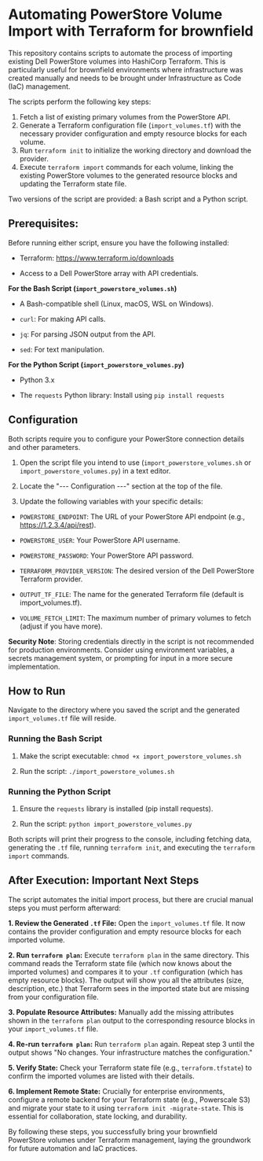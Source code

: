 # Automating PowerStore Volume Import with Terraform for brownfield 

This repository contains scripts to automate the process of importing existing Dell PowerStore volumes into HashiCorp Terraform. This is particularly useful for brownfield environments where infrastructure was created manually and needs to be brought under Infrastructure as Code (IaC) management.

The scripts perform the following key steps:

1. Fetch a list of existing primary volumes from the PowerStore API.
2. Generate a Terraform configuration file (`import_volumes.tf`) with the necessary provider configuration and empty resource blocks for each volume.
3. Run `terraform init` to initialize the working directory and download the provider.
4. Execute `terraform import` commands for each volume, linking the existing PowerStore volumes to the generated resource blocks and updating the Terraform state file.

Two versions of the script are provided: a Bash script and a Python script.

## Prerequisites: 

Before running either script, ensure you have the following installed:

- Terraform: https://www.terraform.io/downloads

- Access to a Dell PowerStore array with API credentials.

**For the Bash Script (`import_powerstore_volumes.sh`)**

- A Bash-compatible shell (Linux, macOS, WSL on Windows).

- `curl`: For making API calls.

- `jq`: For parsing JSON output from the API.

- `sed`: For text manipulation.

**For the Python Script (`import_powerstore_volumes.py`)**

- Python 3.x

- The `requests` Python library: Install using `pip install requests`

## Configuration

Both scripts require you to configure your PowerStore connection details and other parameters.

1. Open the script file you intend to use (`import_powerstore_volumes.sh` or `import_powerstore_volumes.py`) in a text editor.

2. Locate the "--- Configuration ---" section at the top of the file.

3. Update the following variables with your specific details:

- `POWERSTORE_ENDPOINT`: The URL of your PowerStore API endpoint (e.g., https://1.2.3.4/api/rest).

- `POWERSTORE_USER`: Your PowerStore API username.

- `POWERSTORE_PASSWORD`: Your PowerStore API password.

- `TERRAFORM_PROVIDER_VERSION`: The desired version of the Dell PowerStore Terraform provider.

- `OUTPUT_TF_FILE`: The name for the generated Terraform file (default is import_volumes.tf).

- `VOLUME_FETCH_LIMIT`: The maximum number of primary volumes to fetch (adjust if you have more).

**Security Note**: Storing credentials directly in the script is not recommended for production environments. Consider using environment variables, a secrets management system, or prompting for input in a more secure implementation.

## How to Run

Navigate to the directory where you saved the script and the generated `import_volumes.tf` file will reside.

### Running the Bash Script

1. Make the script executable:
`chmod +x import_powerstore_volumes.sh`

2. Run the script:
`./import_powerstore_volumes.sh`

### Running the Python Script

1. Ensure the `requests` library is installed (pip install requests).

2. Run the script:
`python import_powerstore_volumes.py`

Both scripts will print their progress to the console, including fetching data, generating the `.tf` file, running `terraform init`, and executing the `terraform import` commands.

## After Execution: Important Next Steps

The script automates the initial import process, but there are crucial manual steps you must perform afterward:

**1. Review the Generated `.tf` File:** Open the `import_volumes.tf` file. It now contains the provider configuration and empty resource blocks for each imported volume.

**2. Run `terraform plan`:** Execute `terraform plan` in the same directory. This command reads the Terraform state file (which now knows about the imported volumes) and compares it to your `.tf` configuration (which has empty resource blocks). The output will show you all the attributes (size, description, etc.) that Terraform sees in the imported state but are missing from your configuration file.

**3. Populate Resource Attributes:** Manually add the missing attributes shown in the `terraform plan` output to the corresponding resource blocks in your `import_volumes.tf` file.

**4. Re-run `terraform plan`:** Run `terraform plan` again. Repeat step 3 until the output shows "No changes. Your infrastructure matches the configuration."

**5. Verify State:** Check your Terraform state file (e.g., `terraform.tfstate`) to confirm the imported volumes are listed with their details.

**6. Implement Remote State:** Crucially for enterprise environments, configure a remote backend for your Terraform state (e.g., Powerscale S3) and migrate your state to it using `terraform init -migrate-state`. This is essential for collaboration, state locking, and durability.

By following these steps, you successfully bring your brownfield PowerStore volumes under Terraform management, laying the groundwork for future automation and IaC practices.
